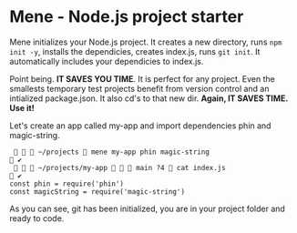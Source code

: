 # Mene - Node.js project starter

Mene initializes your Node.js project. It creates a new directory, runs `npm init -y`, installs the dependicies, creates index.js, runs `git init`. It automatically includes your dependicies to index.js.

Point being. **IT SAVES YOU TIME**. It is perfect for any project. Even the smallests temporary test projects benefit from version control and an intialized package.json. It also cd's to that new dir. **Again, IT SAVES TIME. Use it!**

Let's create an app called my-app and import dependencies phin and magic-string.

```
    ~/projects  mene my-app phin magic-string                                                    ✔
    ~/projects/my-app    main ?4  cat index.js                                              ✔
const phin = require('phin')
const magicString = require('magic-string')
```

As you can see, git has been initialized, you are in your project folder and ready to code.
